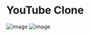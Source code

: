 # YouTube Clone
![image](https://github.com/user-attachments/assets/c5d98338-6d8d-407e-8924-1503c6de6eda)
![image](https://github.com/user-attachments/assets/748211bc-e91a-43a4-acd8-4e5768e20610)
